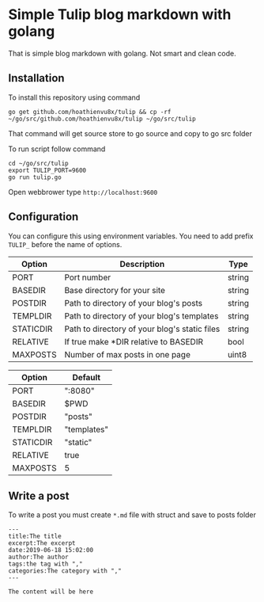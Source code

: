 Simple Tulip blog markdown with golang
=====

That is simple blog markdown with golang. Not smart and clean code.

## Installation ##

To install this repository using command

```shell
go get github.com/hoathienvu8x/tulip && cp -rf ~/go/src/github.com/hoathienvu8x/tulip ~/go/src/tulip
```

That command will get source store to go source and copy to go src folder

To run script follow command

```shell
cd ~/go/src/tulip
export TULIP_PORT=9600
go run tulip.go
```

Open webbrower type `http://localhost:9600`

## Configuration ##

You can configure this using environment variables. You
need to add prefix `TULIP_` before the name of options.

| Option        | Description                                   | Type     |
|---------------|-----------------------------------------------|----------|
| PORT          | Port number                                   | string   |
| BASEDIR       | Base directory for your site                  | string   |
| POSTDIR       | Path to directory of your blog's posts        | string   |
| TEMPLDIR      | Path to directory of your blog's templates    | string   |
| STATICDIR     | Path to directory of your blog's static files | string   |
| RELATIVE      | If true make *DIR relative to BASEDIR         | bool     |
| MAXPOSTS      | Number of max posts in one page               | uint8    |

| Option    | Default     |
|-----------|-------------|
| PORT      | ":8080"     |
| BASEDIR   | $PWD        |
| POSTDIR   | "posts"     |
| TEMPLDIR  | "templates" |
| STATICDIR | "static"    |
| RELATIVE  | true        |
| MAXPOSTS  | 5           |

## Write a post ##

To write a post you must create `*.md` file with struct and save to posts folder


```
---
title:The title
excerpt:The excerpt
date:2019-06-18 15:02:00
author:The author
tags:the tag with ","
categories:The category with ","
---

The content will be here
```

